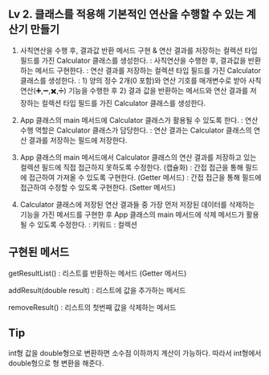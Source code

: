 ## Lv 2. 클래스를 적용해 기본적인 연산을 수행할 수 있는 계산기 만들기

1. 사칙연산을 수행 후, 결과값 반환 메서드 구현 & 연산 결과를 저장하는 컬렉션 타입 필드를 가진 Calculator 클래스를 생성한다.
 : 사칙연산을 수행한 후, 결과값을 반환하는 메서드 구현한다.
 : 연산 결과를 저장하는 컬렉션 타입 필드를 가진 Calculator 클래스를 생성한다.
 : 1) 양의 정수 2개(0 포함)와 연산 기호를 매개변수로 받아 사칙연산(➕,➖,✖️,➗) 기능을 수행한 후 2) 결과 값을 반환하는 메서드와 연산 결과를 저장하는 컬렉션 타입 필드를 가진 Calculator 클래스를 생성한다.


2. App 클래스의 main 메서드에 Calculator 클래스가 활용될 수 있도록 한다.
 : 연산 수행 역할은 Calculator 클래스가 담당한다.
 : 연산 결과는 Calculator 클래스의 연산 결과를 저장하는 필드에 저장한다.


3. App 클래스의 main 메서드에서 Calculator 클래스의 연산 결과를 저장하고 있는 컬렉션 필드에 직접 접근하지 못하도록 수정한다. (캡슐화)
 : 간접 접근을 통해 필드에 접근하여 가져올 수 있도록 구현한다. (Getter 메서드)
 : 간접 접근을 통해 필드에 접근하여 수정할 수 있도록 구현한다. (Setter 메서드)


4. Calculator 클래스에 저장된 연산 결과들 중 가장 먼저 저장된 데이터를 삭제하는 기능을 가진 메서드를 구현한 후 App 클래스의 main 메서드에 삭제 메서드가 활용될 수 있도록 수정한다.
 : 키워드 : 컬렉션


## 구현된 메서드 ##
getResultList() : 리스트를 반환하는 메서드 (Getter 메서드)

addResult(double result) : 리스트에 값을 추가하는 메서드

removeResult() : 리스트의 첫번째 값을 삭제하는 메서드

## Tip ##
int형 값을 double형으로 변환하면 소수점 이하까지 계산이 가능하다.
따라서 int형에서 double형으로 형 변환을 해준다.